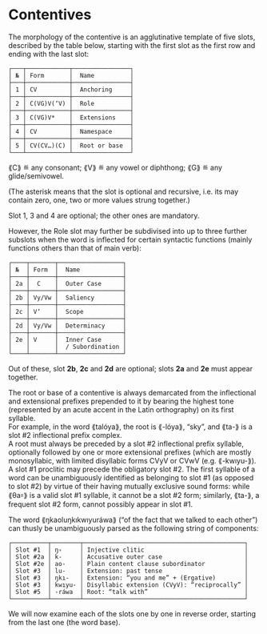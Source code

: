 # Contentives
  
The morphology of the contentive is an agglutinative template of five slots, described by the table below, starting with the first slot as the first row and ending with the last slot:  
  
```  
┌───┬────────────┬────────────────┐  
│ № │ Form       │  Name          │  
├───┼────────────┼────────────────┤  
│ 1 │ CV         │  Anchoring     │  
├───┼────────────┼────────────────┤  
│ 2 │ C(VG)V(ʼV) │  Role          │  
├───┼────────────┼────────────────┤  
│ 3 │ C(VG)V*    │  Extensions    │  
├───┼────────────┼────────────────┤  
│ 4 │ CV         │  Namespace     │  
├───┼────────────┼────────────────┤  
│ 5 │ CV(CV…)(C) │  Root or base  │  
└───┴────────────┴────────────────┘  
```  
  
⟪C⟫ ≝ any consonant; ⟪V⟫ ≝ any vowel or diphthong; ⟪G⟫ ≝ any glide/semivowel.  
  
(The asterisk means that the slot is optional and recursive, i.e. its may contain zero, one, two or more values strung together.)  
  
Slot 1, 3 and 4 are optional; the other ones are mandatory.  
  
However, the Role slot may further be subdivised into up to three further subslots when the word is inflected for certain syntactic functions (mainly functions others than that of main verb):  
  
```  
┌────┬───────┬──────────────────┐  
│ №  │ Form  │  Name            │  
├────┼───────┼──────────────────┤  
│ 2a │  C    │  Outer Case      │  
├────┼───────┼──────────────────┤  
│ 2b │ Vy/Vw │  Saliency        │  
├────┼───────┼──────────────────┤  
│ 2c │ Vʼ    │  Scope           │  
├────┼───────┼──────────────────┤  
│ 2d │ Vy/Vw │  Determinacy     │  
├────┼───────┼──────────────────┤  
│ 2e │ V     │  Inner Case      │  
│    │       │  / Subordination │  
└────┴───────┴──────────────────┘  
```  
  
Out of these, slot **2b**, **2c** and **2d** are optional; slots **2a** and **2e** must appear together.  
  
The root or base of a contentive is always demarcated from the inflectional and extensional prefixes prepended to it by bearing the highest tone (represented by an acute accent in the Latin orthography) on its first syllable.  
For example, in the word ⟪talóya⟫, the root is ⟪-lóya⟫, “sky”, and ⟪ta-⟫ is a slot #2 inflectional prefix complex.  
A root must always be preceded by a slot #2 inflectional prefix syllable, optionally followed by one or more extensional prefixes (which are mostly monosyllabic, with limited disyllabic forms CVyV or CVwV (e.g. ⟪-kwıyu-⟫).  
A slot #1 proclitic may precede the obligatory slot #2. The first syllable of a word can be unambiguously identified as belonging to slot #1 (as opposed to slot #2) by virtue of their having mutually exclusive sound forms: while ⟪θa꞊⟫ is a valid slot #1 syllable, it cannot be a slot #2 form; similarly, ⟪ta-⟫, a frequent slot #2 form, cannot possibly appear in slot #1.  
  
The word ⟪ŋkaoluŋkıkwıyuráwa⟫ (“of the fact that we talked to each other”) can thusly be unambiguously parsed as the following string of components:  
  
```  
┌──────────┬────────┬─────────────────────────────────────────────┐  
│ Slot #1  │ ŋ꞊     │ Injective clitic                            │  
│ Slot #2a │ k-     │ Accusative outer case                       │  
│ Slot #2e │ ao-    │ Plain content clause subordinator           │  
│ Slot #3  │ lu-    │ Extension: past tense                       │  
│ Slot #3  │ ŋkı-   │ Extension: “you and me” + (Ergative)        │  
│ Slot #3  │ kwıyu- │ Disyllabic extension (CVyV): “reciprocally” │  
│ Slot #5  │ -ráwa  │ Root: “talk with”                           │  
└──────────┴────────┴─────────────────────────────────────────────┘  
```  
  
We will now examine each of the slots one by one in reverse order, starting from the last one (the word base).  

